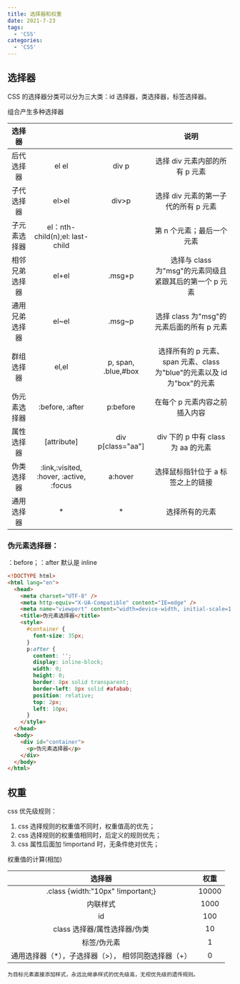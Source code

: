 ```yaml
---
title: 选择器和权重
date: 2021-7-23
tags:
  - 'CSS'
categories:
  - 'CSS'
---
```


## 选择器

CSS 的选择器分类可以分为三大类：id 选择器，类选择器，标签选择器。

组合产生多种选择器

|     选择器     |                                         |                     |                                  说明                                   |
| :------------: | :-------------------------------------: | :-----------------: | :---------------------------------------------------------------------: |
|   后代选择器   |                  el el                  |        div p        |                     选择 div 元素内部的所有 p 元素                      |
|   子代选择器   |                  el>el                  |        div>p        |                  选择 div 元素的第一子代的所有 p 元素                   |
|  子元素选择器  |     el：nth-child(n);el: last-child     |                     |                        第 n 个元素；最后一个元素                        |
| 相邻兄弟选择器 |                  el+el                  |       .msg+p        |         选择与 class 为"msg"的元素同级且紧跟其后的第一个 p 元素         |
| 通用兄弟选择器 |                  el~el                  |       .msg~p        |                选择 class 为"msg"的元素后面的所有 p 元素                |
|   群组选择器   |                  el,el                  | p, span, .blue,#box | 选择所有的 p 元素、span 元素、class 为"blue"的元素以及 id 为"box"的元素 |
|  伪元素选择器  |             :before, :after             |      p:before       |                      在每个 p 元素内容之前插入内容                      |
|   属性选择器   |               [attribute]               |  div p[class="aa"]  |                   div 下的 p 中有 class 为 aa 的元素                    |
|   伪类选择器   | :link,:visited, :hover, :active, :focus |       a:hover       |                    选择鼠标指针位于 a 标签之上的链接                    |
|   通用选择器   |                   \*                    |         \*          |                             选择所有的元素                              |

### 伪元素选择器：

：before；：after 默认是 inline

```html
<!DOCTYPE html>
<html lang="en">
  <head>
    <meta charset="UTF-8" />
    <meta http-equiv="X-UA-Compatible" content="IE=edge" />
    <meta name="viewport" content="width=device-width, initial-scale=1.0" />
    <title>伪元素选择器</title>
    <style>
      #container {
        font-size: 35px;
      }
      p:after {
        content: '';
        display: inline-block;
        width: 0;
        height: 0;
        border: 8px solid transparent;
        border-left: 8px solid #afabab;
        position: relative;
        top: 2px;
        left: 10px;
      }
    </style>
  </head>
  <body>
    <div id="container">
      <p>伪元素选择器</p>
    </div>
  </body>
</html>
```

## 权重

css 优先级规则：

1. css 选择规则的权重值不同时，权重值高的优先；
2. css 选择规则的权重值相同时，后定义的规则优先；
3. css 属性后面加 !importand 时，无条件绝对优先；

权重值的计算(相加)

|                        选择器                         | 权重  |
| :---------------------------------------------------: | :---: |
|           .class {width:"10px" !important;}           | 10000 |
|                       内联样式                        | 1000  |
|                          id                           |  100  |
|             class 选择器/属性选择器/伪类              |  10   |
|                      标签/伪元素                      |   1   |
| 通用选择器（\*），子选择器（>）， 相邻同胞选择器（+） |   0   |

`为目标元素直接添加样式，永远比继承样式的优先级高，无视优先级的遗传规则。`
